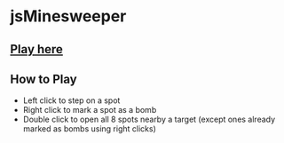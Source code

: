 # jsMinesweeper
## [Play here](https://asirt.github.io/jsMinesweeper/)
## How to Play
 - Left click to step on a spot
 - Right click to mark a spot as a bomb
 - Double click to open all 8 spots nearby a target (except ones already marked as bombs using right clicks)
